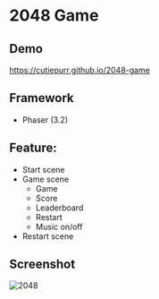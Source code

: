 # 2048 Game
## Demo
https://cutiepurr.github.io/2048-game
## Framework
- Phaser (3.2)
## Feature:
- Start scene
- Game scene
  - Game
  - Score
  - Leaderboard
  - Restart
  - Music on/off
- Restart scene
## Screenshot
![2048](https://user-images.githubusercontent.com/61080247/178489508-71c8437c-343a-46d0-86b6-f289a9054ff3.gif)

